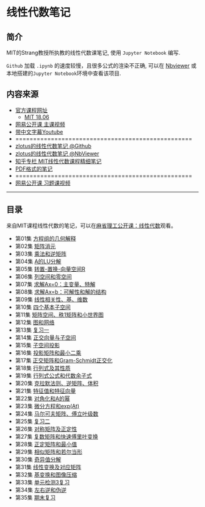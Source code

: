# 线性代数笔记

## 简介

MIT的Strang教授所执教的线性代数课笔记, 使用 `Jupyter Notebook` 编写.

`Github` 加载 `.ipynb` 的速度较慢，且很多公式的渲染不正确, 可以在 [Nbviewer](http://nbviewer.jupyter.org/github/zlotus/notes-linear-algebra/blob/master/ReadMe.ipynb) 
或本地搭建的`Jupyter Notebook`环境中查看该项目.

## 内容来源

- [官方课程网址](http://web.mit.edu/18.06/www/)
  - [MIT 18.06](https://ocw.mit.edu/courses/18-06-linear-algebra-spring-2010/)
- [网易公开课 主课视频](http://open.163.com/special/opencourse/daishu.html)
- [带中文字幕Youtube](https://www.youtube.com/playlist?list=PL6839449936471E0C)
- ==================================================
- [zlotus的线性代数笔记 @Github]( https://github.com/zlotus/notes-linear-algebra )
- [zlotus的线性代数笔记 @NbViewer](http://nbviewer.jupyter.org/github/zlotus/notes-linear-algebra/blob/master/ReadMe.ipynb)
- [知乎专栏 MIT线性代数课程精细笔记](https://zhuanlan.zhihu.com/p/28277072)
- [PDF格式的笔记](https://github.com/MLNLP-World/MIT-Linear-Algebra-Notes/tree/master)
- ==================================================
- [网易公开课 习题课视频](http://open.163.com/special/opencourse/mitxianxingdaishuxitike.html)
  
----

## 目录

来自MIT课程线性代数的笔记，可以在[麻省理工公开课：线性代数](http://open.163.com/special/opencourse/daishu.html)观看。

- 第01集 [方程组的几何解释](chapter01.ipynb)
- 第02集 [矩阵消元](chapter02.ipynb)
- 第03集 [乘法和逆矩阵](chapter03.ipynb)
- 第04集 [A的LU分解](chapter04.ipynb)
- 第05集 [转置-置换-向量空间R](chapter05.ipynb)
- 第06集 [列空间和零空间](chapter06.ipynb)
- 第07集 [求解Ax=0：主变量、特解](chapter07.ipynb)
- 第08集 [求解Ax=b：可解性和解的结构](chapter08.ipynb)
- 第09集 [线性相关性、基、维数](chapter09.ipynb)
- 第10集 [四个基本子空间](chapter10.ipynb)
- 第11集 [矩阵空间、秩1矩阵和小世界图](chapter11.ipynb)
- 第12集 [图和网络](chapter12.ipynb)
- 第13集 [复习一](chapter13.ipynb)
- 第14集 [正交向量与子空间](chapter14.ipynb)
- 第15集 [子空间投影](chapter15.ipynb)
- 第16集 [投影矩阵和最小二乘](chapter16.ipynb)
- 第17集 [正交矩阵和Gram-Schmidt正交化](chapter17.ipynb)
- 第18集 [行列式及其性质](chapter18.ipynb)
- 第19集 [行列式公式和代数余子式](chapter19.ipynb)
- 第20集 [克拉默法则、逆矩阵、体积](chapter20.ipynb)
- 第21集 [特征值和特征向量](chapter21.ipynb)
- 第22集 [对角化和A的幂](chapter22.ipynb)
- 第23集 [微分方程和exp(At)](chapter23.ipynb)
- 第24集 [马尔可夫矩阵、傅立叶级数](chapter24.ipynb)
- 第25集 [复习二](chapter25.ipynb)
- 第26集 [对称矩阵及正定性](chapter26.ipynb)
- 第27集 [复数矩阵和快速傅里叶变换](chapter27.ipynb)
- 第28集 [正定矩阵和最小值](chapter28.ipynb)
- 第29集 [相似矩阵和若尔当形](chapter29.ipynb)
- 第30集 [奇异值分解](chapter30.ipynb)
- 第31集 [线性变换及对应矩阵](chapter31.ipynb)
- 第32集 [基变换和图像压缩](chapter32.ipynb)
- 第33集 [单元检测3复习](chapter33.ipynb)
- 第34集 [左右逆和伪逆](chapter34.ipynb)
- 第35集 [期末复习](chapter35.ipynb)
